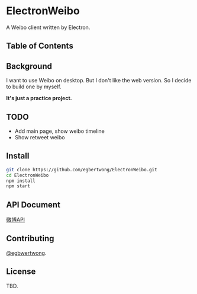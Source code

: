 # ElectronWeibo

A Weibo client written by Electron.

## Table of Contents

## Background

I want to use Weibo on desktop. But I don't like the web version. So I decide to build one by myself.

**It's just a practice project.**

## TODO

- Add main page, show weibo timeline
- Show retweet weibo

## Install

```bash
git clone https://github.com/egbertwong/ElectronWeibo.git
cd ElectronWeibo
npm install
npm start
```

## API Document

[微博API](https://open.weibo.com/wiki/API)

## Contributing

[@egbwertwong](https://github.com/egbertwong).

## License

TBD.
